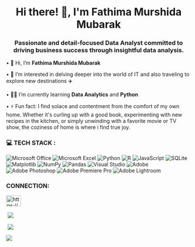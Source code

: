 <h1 align="center">Hi there! 👋, I'm Fathima Murshida Mubarak</h1>
<h3 align="center">Passionate and detail-focused Data Analyst committed to driving business success through insightful data analysis.</h3>

• 👋 Hi, I’m **Fathima Murshida Mubarak**

• 👀 I’m interested in delving deeper into the world of IT and also traveling to explore new destinations ✈️

• 👩‍💻 I’m currently learning **Data Analytics** and **Python**

• ⚡ Fun fact: I find solace and contentment from the comfort of my own home. Whether it's curling up with a good book, experimenting with new recipes in the kitchen, or simply unwinding with a favorite movie or TV show, the coziness of home is where i find true joy.




<h3 align="left"> 💻 TECH STACK :</h3>

![Microsoft Office](https://img.shields.io/badge/Microsoft_Office-D83B01?style=for-the-badge&logo=microsoft-office&logoColor=white) ![Microsoft Excel](https://img.shields.io/badge/Microsoft_Excel-217346?style=for-the-badge&logo=microsoft-excel&logoColor=white) ![Python](https://img.shields.io/badge/python-3670A0?style=for-the-badge&logo=python&logoColor=ffdd54) 
![R](https://img.shields.io/badge/r-%23276DC3.svg?style=for-the-badge&logo=r&logoColor=white)  ![JavaScript](https://img.shields.io/badge/javascript-%23323330.svg?style=for-the-badge&logo=javascript&logoColor=%23F7DF1E) 
![SQLite](https://img.shields.io/badge/sqlite-%2307405e.svg?style=for-the-badge&logo=sqlite&logoColor=white) 
![Matplotlib](https://img.shields.io/badge/Matplotlib-%23ffffff.svg?style=for-the-badge&logo=Matplotlib&logoColor=black) 
![NumPy](https://img.shields.io/badge/numpy-%23013243.svg?style=for-the-badge&logo=numpy&logoColor=white) 
![Pandas](https://img.shields.io/badge/pandas-%23150458.svg?style=for-the-badge&logo=pandas&logoColor=white)
![Visual Studio](https://img.shields.io/badge/Visual%20Studio-5C2D91.svg?style=for-the-badge&logo=visual-studio&logoColor=white)
![Adobe](https://img.shields.io/badge/adobe-%23FF0000.svg?style=for-the-badge&logo=adobe&logoColor=white)
![Adobe Photoshop](https://img.shields.io/badge/adobe%20photoshop-%2331A8FF.svg?style=for-the-badge&logo=adobe%20photoshop&logoColor=white)
![Adobe Premiere Pro](https://img.shields.io/badge/Adobe%20Premiere%20Pro-9999FF.svg?style=for-the-badge&logo=Adobe%20Premiere%20Pro&logoColor=white)
![Adobe Lightroom](https://img.shields.io/badge/Adobe%20Lightroom-31A8FF.svg?style=for-the-badge&logo=Adobe%20Lightroom&logoColor=white)

<h3 align="left">CONNECTION:</h3>
<p align="left">
<a href="https://www.linkedin.com/in/fathimamurshidamubarak/" target="blank"><img align="center" 
src="https://raw.githubusercontent.com/rahuldkjain/github-profile-readme-generator/master/src/images/icons/Social/linked-in-alt.svg" 
alt="https://www.linkedin.com/in/fathimamurshidamubarak/" height="30" width="40" /></a>

  <!---
  MurshidaMubarak/MurshidaMubarak is a ✨ special ✨ repository because its `README.md` (this file) appears on your GitHub profile.
You can click the Preview link to take a look at your changes.
--->

<p align="left">
<p>&nbsp;<img align="center" src=https://github-readme-stats.vercel.app/api/top-langs/?username=MurshidaMubarak&theme=vision-friendly-dark&hide_progress=true
<p align="left">
 <p>&nbsp;<img align="center" src=https://github-readme-stats.vercel.app/api?username=MurshidaMubarak&theme=vision-friendly-dark&show_icons=true


<h3 align="left">
  <p align="left">
   <a href="https://github.com/MurshidaMubarak/github-profile-views-counter">
    <img src="https://komarev.com/ghpvc/?username=MurshidaMubarak&style=for-the-badge">
</a>
   
